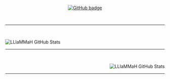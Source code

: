 <p align="center">
  <a href="https://github.com/alenjojo?tab=followers">
    <img src="https://img.shields.io/github/followers/LLIaMMaH?label=Followers&logo=GitHub&style=for-the-badge" alt="GitHub badge" />
  </a>
</p>
<br />
<hr />
<br />
<p align="center">
<img align="left" alt="LLIaMMaH GitHub Stats" src="https://github-readme-stats.vercel.app/api?username=LLIaMMaH&show_icons=true&theme=radical&hide=stars&line_height=45" />
</p>
<br />
<hr />
<br />
<p align="center">
<img align="right" alt="LLIaMMaH GitHub Stats" src="https://github-readme-stats.vercel.app/api/top-langs/?username=LLIaMMaH&count_private=true&line_height=52" />
</p>
<br />
<hr />
<br />
